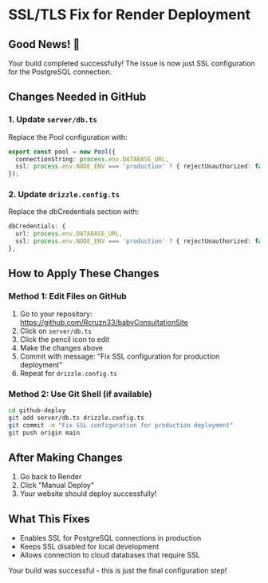 # SSL/TLS Fix for Render Deployment

## Good News! 🎉
Your build completed successfully! The issue is now just SSL configuration for the PostgreSQL connection.

## Changes Needed in GitHub

### 1. Update `server/db.ts`
Replace the Pool configuration with:
```typescript
export const pool = new Pool({ 
  connectionString: process.env.DATABASE_URL,
  ssl: process.env.NODE_ENV === 'production' ? { rejectUnauthorized: false } : false
});
```

### 2. Update `drizzle.config.ts`
Replace the dbCredentials section with:
```typescript
dbCredentials: {
  url: process.env.DATABASE_URL,
  ssl: process.env.NODE_ENV === 'production' ? { rejectUnauthorized: false } : false
},
```

## How to Apply These Changes

### Method 1: Edit Files on GitHub
1. Go to your repository: https://github.com/Rcruzn33/babyConsultationSite
2. Click on `server/db.ts`
3. Click the pencil icon to edit
4. Make the changes above
5. Commit with message: "Fix SSL configuration for production deployment"
6. Repeat for `drizzle.config.ts`

### Method 2: Use Git Shell (if available)
```bash
cd github-deploy
git add server/db.ts drizzle.config.ts
git commit -m "Fix SSL configuration for production deployment"
git push origin main
```

## After Making Changes
1. Go back to Render
2. Click "Manual Deploy"
3. Your website should deploy successfully!

## What This Fixes
- Enables SSL for PostgreSQL connections in production
- Keeps SSL disabled for local development
- Allows connection to cloud databases that require SSL

Your build was successful - this is just the final configuration step!